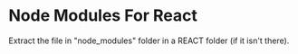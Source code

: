 # Node Modules For React

Extract the file in "node_modules" folder in a REACT folder (if it isn't there).
